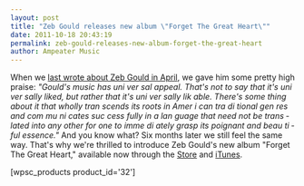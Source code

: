 ```yaml
---
layout: post
title: "Zeb Gould releases new album \"Forget The Great Heart\""
date: 2011-10-18 20:43:19
permalink: zeb-gould-releases-new-album-forget-the-great-heart
author: Ampeater Music
---
```

When we [last wrote about Zeb Gould in April](http://ampeatermusic.com/aem132), we gave him some pretty high praise: _"Gould's music has uni ­ver ­sal appeal. That's not to say that it's uni ­ver ­sally liked, but rather that it's uni ­ver ­sally lik ­able. There's some ­thing about it that wholly tran ­scends its roots in Amer ­i ­can tra ­di ­tional gen ­res and com ­mu ­ni ­cates suc ­cess ­fully in a lan ­guage that need not be trans ­lated into any other for one to imme ­di ­ately grasp its poignant and beau ­ti ­ful essence."_ And you know what? Six months later we still feel the same way. That's why we're thrilled to introduce Zeb Gould's new album "Forget The Great Heart," available now through the [Store](http://ampeatermusic.com/store/downloads/forget-the-great-heart) and [iTunes](http://itunes.apple.com/us/album/forget-the-great-heart/id473325426).

<!-- more -->

\[wpsc\_products product\_id='32'\]